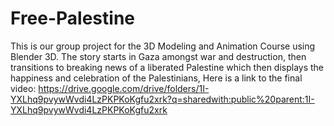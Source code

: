 # Free-Palestine
This is our group project for the 3D Modeling and Animation Course using Blender 3D.
The story starts in Gaza amongst war and destruction, then transitions to breaking news
of a liberated Palestine which then displays the happiness and celebration of the
Palestinians, Here is a link to the final video: 
https://drive.google.com/drive/folders/1I-YXLhq9pvywWvdi4LzPKPKoKgfu2xrk?q=sharedwith:public%20parent:1I-YXLhq9pvywWvdi4LzPKPKoKgfu2xrk
